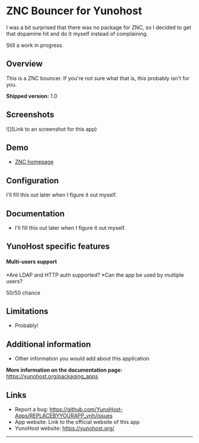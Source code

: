 # ZNC Bouncer for Yunohost
I was a bit surprised that there was no package for ZNC, so I decided to get that dopamine hit and do it myself instead of complaining.

Still a work in progress.

## Overview
This is a ZNC bouncer. If you're not sure what that is, this probably isn't for you.

**Shipped version:** 1.0

## Screenshots

![](Link to an screenshot for this app)

## Demo

* [ZNC homepage](https://znc.in/)

## Configuration

I'll fill this out later when I figure it out myself.

## Documentation

 * I'll fill this out later when I figure it out myself.

## YunoHost specific features

#### Multi-users support

*Are LDAP and HTTP auth supported?
*Can the app be used by multiple users?

 50/50 chance

## Limitations

* Probably!

## Additional information

* Other information you would add about this application

**More information on the documentation page:**  
https://yunohost.org/packaging_apps

## Links

 * Report a bug: https://github.com/YunoHost-Apps/REPLACEBYYOURAPP_ynh/issues
 * App website: Link to the official website of this app
 * YunoHost website: https://yunohost.org/

---
